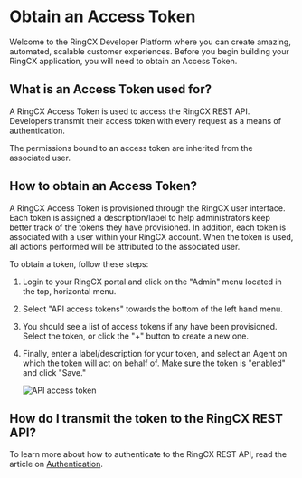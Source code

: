 # Obtain an Access Token

Welcome to the RingCX Developer Platform where you can create amazing, automated, scalable customer experiences. Before you begin building your RingCX application, you will need to obtain an Access Token.

## What is an Access Token used for?

A RingCX Access Token is used to access the RingCX REST API. Developers transmit their access token with every request as a means of authentication.

The permissions bound to an access token are inherited from the associated user.

## How to obtain an Access Token?

A RingCX Access Token is provisioned through the RingCX user interface. Each token is assigned a description/label to help administrators keep better track of the tokens they have provisioned. In addition, each token is associated with a user within your RingCX account. When the token is used, all actions performed will be attributed to the associated user.

To obtain a token, follow these steps:

1. Login to your RingCX portal and click on the "Admin" menu located in the top, horizontal menu.
    
2. Select "API access tokens" towards the bottom of the left hand menu.
    
3. You should see a list of access tokens if any have been provisioned. Select the token, or click the "+" button to create a new one.
    
4. Finally, enter a label/description for your token, and select an Agent on which the token will act on behalf of. Make sure the token is "enabled" and click "Save."
    
      ![API access token](../img/api-token.png)

## How do I transmit the token to the RingCX REST API?

To learn more about how to authenticate to the RingCX REST API, read the article on [Authentication](../auth/).
